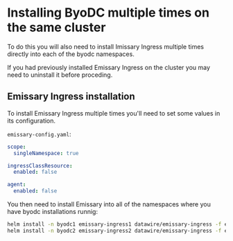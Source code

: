 # Installing ByoDC multiple times on the same cluster

To do this you will also need to install Imissary Ingress multiple times directly into each of the byodc namespaces.

If you had previously installed Emissary Ingress on the cluster you may need to uninstall it before proceding.

## Emissary Ingress installation

To install Emissary Ingress multiple times you'll need to set some values in its configuration.

`emissary-config.yaml`:
```yaml
scope:
  singleNamespace: true

ingressClassResource:
  enabled: false

agent:
  enabled: false
```

You then need to install Emissary into all of the namespaces where you have byodc installations runnig:

```sh
helm install -n byodc1 emissary-ingress1 datawire/emissary-ingress -f emissary-config.yaml
helm install -n byodc2 emissary-ingress2 datawire/emissary-ingress -f emissary-config.yaml
```
